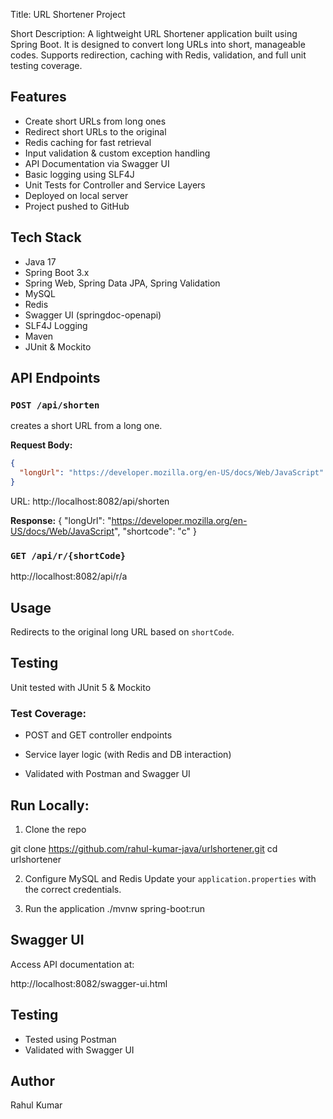 Title:  URL Shortener Project

Short Description: A lightweight URL Shortener application built using Spring Boot. It is designed to convert long URLs into short, manageable codes. Supports redirection, caching with Redis, validation, and full unit testing coverage.


##  Features

- Create short URLs from long ones
- Redirect short URLs to the original
- Redis caching for fast retrieval
- Input validation & custom exception handling
- API Documentation via Swagger UI
- Basic logging using SLF4J
- Unit Tests for Controller and Service Layers
- Deployed on local server
- Project pushed to GitHub


## Tech Stack

- Java 17
- Spring Boot 3.x
- Spring Web, Spring Data JPA, Spring Validation
- MySQL
- Redis
- Swagger UI (springdoc-openapi)
- SLF4J Logging
- Maven
- JUnit & Mockito


##  API Endpoints

### `POST /api/shorten`
creates a short URL from a long one.

**Request Body:**
```json
{
  "longUrl": "https://developer.mozilla.org/en-US/docs/Web/JavaScript"
}
```
URL:
http://localhost:8082/api/shorten

**Response:**
{
    "longUrl": "https://developer.mozilla.org/en-US/docs/Web/JavaScript",
    "shortcode": "c"
}


### `GET /api/r/{shortCode}`

http://localhost:8082/api/r/a

## Usage

Redirects to the original long URL based on `shortCode`.


## Testing
 Unit tested with JUnit 5 & Mockito

### Test Coverage:

- POST and GET controller endpoints

- Service layer logic (with Redis and DB interaction)

- Validated with Postman and Swagger UI



## Run Locally:

1. Clone the repo

git clone https://github.com/rahul-kumar-java/urlshortener.git
cd urlshortener


2. Configure MySQL and Redis
Update your `application.properties` with the correct credentials.

3. Run the application
./mvnw spring-boot:run


## Swagger UI

Access API documentation at:

http://localhost:8082/swagger-ui.html


## Testing

- Tested using Postman
- Validated with Swagger UI

## Author

  Rahul Kumar

